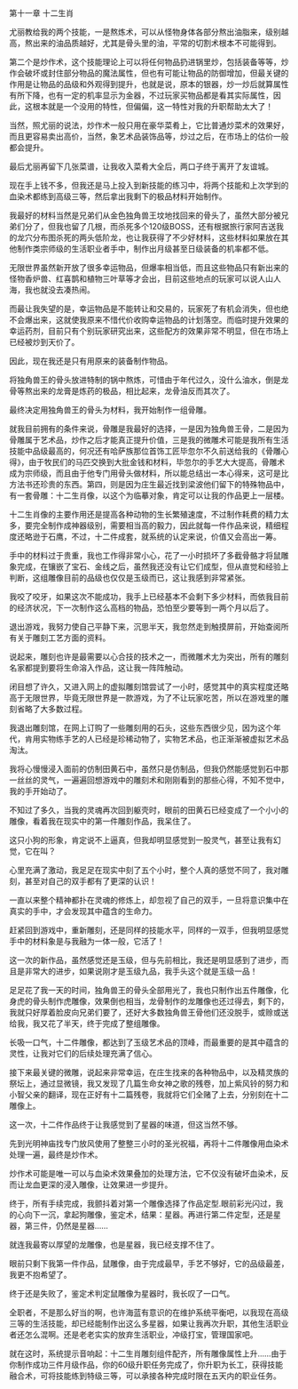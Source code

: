 第十一章 十二生肖


尤丽教给我的两个技能，一是熬炼术，可以从怪物身体各部分熬出油脂来，级别越高，熬出来的油品质越好，尤其是骨头里的油，平常的切割术根本不可能得到。

第二个是炒作术，这个技能理论上可以将任何物品扔进锅里炒，包括装备等等，炒作会破坏或封住部分物品的魔法属性，但也有可能让物品的防御增加，但最关键的作用是让物品的品级和外观得到提升，也就是说，原本的银器，炒一炒后就算属性有所下降，也有一定的机率显示为金器，不过玩家买物品都是看其实际属性，因此，这根本就是一个没用的特性，但偏偏，这一特性对我的升职帮助太大了！

当然，照尤丽的说法，炒作术一般只用在豪华菜肴上，它比普通炒菜术的效果好，而且更容易卖出高价，当然，象艺术品装饰品等，炒过之后，在市场上的估价一般都会提升。

最后尤丽再留下几张菜谱，让我收入菜肴大全后，两口子终于离开了友谊城。

现在手上钱不多，但我还是马上投入到新技能的练习中，将两个技能和上次学到的血染术都练到高级三等，然后拿出我剩下的极品材料开始制作。

我最好的材料当然是兄弟们从金色独角兽王坟地找回来的骨头了，虽然大部分被兄弟们分了，但我也留了几根，而杀死多个120级BOSS，还有根据旅行家阿吉送我的龙穴分布图杀死的两头低阶龙，也让我获得了不少好材料，这些材料如果放在其他制作类宗师级的生活职业者手中，制作出月级甚至日级装备的机率都不低。

无限世界虽然新开放了很多幸运物品，但爆率相当低，而且这些物品只有新出来的怪物香炉兽、红喜鹊和植物三叶草等才会出，目前这些地点的玩家可以说人山人海，我也就没去凑热闹。

而最让我失望的是，幸运物品是不能转让和交易的，玩家死了有机会消失，但也绝不会爆出来，这就使我原来不惜代价收购幸运物品的计划落空。而临时提升效果的幸运药剂，目前只有个别玩家研究出来，这些配方的效果非常不明显，但在市场上已经被炒到天价了。

因此，现在我还是只有用原来的装备制作物品。

将独角兽王的骨头放进特制的锅中熬炼，可惜由于年代过久，没什么油水，倒是龙骨等熬出来的龙膏是炼药的极品，相比起来，龙骨油反而其次了。

最终决定用独角兽王的骨头为材料，我开始制作一组骨雕。

就我目前拥有的条件来说，骨雕是我最好的选择，一是因为独角兽王骨，二是因为骨雕属于艺术品，炒作之后才能真正提升价值，三是我的微雕术可能是我所有生活技能中品级最高的，何况还有哈萨族那位首饰工匠毕忽尔不久前送给我的《骨雕心得》，由于牧民们的马匹交换到大批金钱和材料，毕忽尔的手艺大大提高，骨雕术成为宗师级，而且由于他专门用骨头做材料，所以能总结出一本心得来，这可是比方法书还珍贵的东西。第四，则是因为庄生最近找到梁波他们留下的特殊物品中，有一套骨雕：十二生肖像，以这个为临摹对象，肯定可以让我的作品更上一层楼。

十二生肖像的主要作用还是提高各种动物的生长繁殖速度，不过制作耗费的精力太多，要完全制作成神器级别，需要相当高的毅力，因此就每一件作品来说，精细程度还略逊于石鹰，不过，十二件成套，就系统的认定来说，价值又会高出一筹。

手中的材料过于贵重，我也工作得非常小心，花了一小时损坏了多截骨骼才将鼠雕象完成，在镶嵌了宝石、金线之后，虽然我还没有让它们成型，但从直觉和经验上判断，这组雕像目前的品级也仅仅是玉级而已，这让我感到非常紧张。

我咬了咬牙，如果这次不能成功，我手上已经基本不会剩下多少材料，而依我目前的经济状况，下一次制作这么高档的物品，恐怕至少要等到一两个月以后了。

退出游戏，我努力使自己平静下来，沉思半天，我忽然走到触摸屏前，开始查阅所有关于雕刻工艺方面的资料。

说起来，雕刻也许是最需要以心合技的技术之一，而微雕术尢为突出，所有的雕刻名家都提到要将生命溶入作品，这让我一阵阵触动。

闭目想了许久，又进入网上的虚拟雕刻馆尝试了一小时，感觉其中的真实程度还略高于无限世界，毕竟无限世界是一款游戏，为了不让玩家吃苦，所以在游戏里的雕刻省略了大多数过程。

我退出雕刻馆，在网上订购了一些雕刻用的石头，这些东西很少见，因为这个年代，肯用实物练手艺的人已经是珍稀动物了，实物艺术品，也正渐渐被虚拟艺术品淘汰。

我将心慢慢浸入面前的仿制田黄石中，虽然只是仿制品，但我仍然能感觉到石中那一丝丝的灵气，一遍遍回想游戏中的雕刻术和刚刚看到的那些心得，不知不觉中，我的手开始动了。

不知过了多久，当我的灵魂再次回到躯壳时，眼前的田黄石已经变成了一个小小的雕像，看着我在现实中的第一件雕刻作品，我呆住了。

这只小狗的形象，肯定说不上逼真，但我却明显感觉到一股灵气，甚至让我有幻觉，它在叫？

心里充满了激动，我足足在现实中刻了五个小时，整个人真的感觉不同了，我对雕刻，甚至对自己的双手都有了更深的认识！

一直以来整个精神都扑在灵魂的修炼上，却忽视了自己的双手，一旦将意识集中在真实的手中，才会发现其中蕴含的生命力。

赶紧回到游戏中，重新雕刻，还是同样的技能水平，同样的一双手，但我明显感觉手中的材料象是与我融为一体一般，它活了！

这一次的新作品，虽然感觉还是玉级，但与先前相比，我还是明显感到了进步，而且是非常大的进步，如果说刚才是玉级九品，我手头这个就是玉级一品！

足足花了我一天的时间，独角兽王的骨头全部用光了，我也只制作出五件雕像，化身虎的骨头制作虎雕像，效果倒也相当，龙骨制作的龙雕像也还过得去，剩下的，我就只好厚着脸皮向兄弟们要了，还好大多数独角兽王骨他们还没脱手，或赊或送给我，我又花了半天，终于完成了整组雕像。

长吸一口气，十二件雕像，都达到了玉级艺术品的顶峰，而最重要的是其中蕴含的灵性，让我对它们的后续处理充满了信心。

接下来最关键的微雕，说起来非常幸运，在庄生找来的各种物品中，以及精灵族的祭坛上，通过显微镜，我又发现了几篇生命女神之歌的残卷，加上紫风铃的努力和小智父亲的翻译，现在正好有十二篇残卷，我就将它们全赌了上去，分别刻在十二雕像上。

这一次，十二件作品终于让我感觉到了星器的味道，但这当然不够。

先到光明神庙找专门放风使用了整整三小时的圣光祝福，再将十二件雕像用血染术处理一遍，最终是炒作术。

炒作术可能是唯一可以与血染术效果叠加的处理方法，它不仅没有破坏血染术，反而让龙血更深的浸入雕像，让效果进一步提升。

终于，所有手续完成，我颤抖着对第一个雕像选择了作品定型.眼前彩光闪过，我的心向下一沉，拿起狗雕像，鉴定术，结果：星器。再进行第二件定型，还是星器，第三件，仍然是星器……

就连我最寄以厚望的龙雕像，也是星器，我已经支撑不住了。

眼前只剩下我第一件作品，鼠雕像，由于完成最早，手艺不够好，它的品级最差，我更不抱希望了。

终于还是失败了，鉴定术判定鼠雕像为星器时，我长叹了一口气。

全职者，不是那么好当的啊，也许海蓝有意识的在维护系统平衡吧，以我现在高级三等的生活技能，却已经能制作出这么多星器，如果让我再次升职，其他生活职业者还怎么混啊。还是老老实实的放弃生活职业，冲级打宝，管理国家吧。

就在这时，系统提示音响起：十二生肖雕刻组件配齐，所有雕像属性上升……由于你制作成功三件月级作品，你的60级升职任务完成了，你升职为长工，获得技能融合术，可将技能练到特级三等，可以承接各种完成时限在五天内的职业任务。





